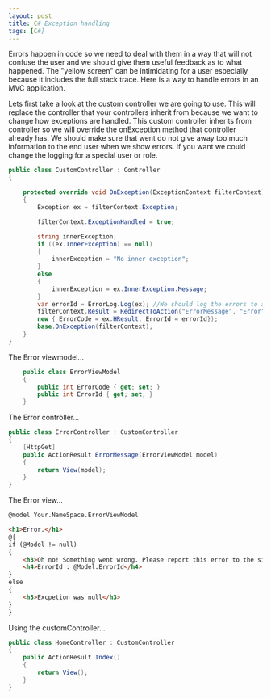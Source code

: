 ```yaml
---
layout: post
title: C# Exception handling 
tags: [C#]
---
```



Errors happen in code so we need to deal with them in a way that will not confuse the user and we should give them useful feedback as to what happened. The "yellow screen" can be intimidating for a user especially because it includes the full stack trace. Here is a way to handle errors in an MVC application.


Lets first take a look at the custom controller we are going to use. This will replace the controller that your controllers inherit from because we want to change how exceptions are handled. This custom controller inherits from controller so we will override the onException method that controller already has. We should make sure that went do not give away too much information to the end user when we show errors. If you want we could change the logging for a special user or role.

```csharp
public class CustomController : Controller
{

    protected override void OnException(ExceptionContext filterContext)
    {
        Exception ex = filterContext.Exception;

        filterContext.ExceptionHandled = true;

        string innerException;
        if ((ex.InnerException) == null)
        {
            innerException = "No inner exception";
        }
        else
        {
            innerException = ex.InnerException.Message;
        }
        var errorId = ErrorLog.Log(ex); //We should log the errors to a file or a db.
        filterContext.Result = RedirectToAction("ErrorMessage", "Error",
        new { ErrorCode = ex.HResult, ErrorId = errorId});
        base.OnException(filterContext);
    }
}
```

The Error viewmodel...

```csharp
    public class ErrorViewModel
    {
        public int ErrorCode { get; set; }
        public int ErrorId { get; set; }
    }
```

The Error controller...

```csharp
public class ErrorController : CustomController
{
    [HttpGet]
    public ActionResult ErrorMessage(ErrorViewModel model)
    {
        return View(model);
    }
}
```


The Error view...
```html
@model Your.NameSpace.ErrorViewModel

<h1>Error.</h1>
@{
if (@Model != null)
{
    <h3>Oh no! Something went wrong. Please report this error to the site admin : @Model.ErrorCode</h3>
    <h4>ErrorId : @Model.ErrorId</h4>
}
else
{
    <h3>Excpetion was null</h3>
}
}
```

Using the customController...
```csharp
public class HomeController : CustomController
{
    public ActionResult Index()
    {
        return View();
    }
}
```
